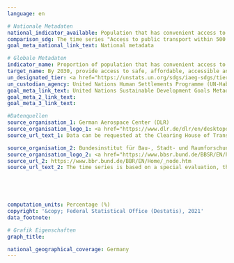 ```yaml
---
language: en    

# Nationale Metadaten    
national_indicator_available: Population that has convenient access to public transport    
comparison_sdg: The time series "Access to public transport within 500 meters" is compliant with the global metadata. The time series "Access to public transport within 10 minutes walking distance" offers additional information.    
goal_meta_national_link_text: National metadata    

# Globale Metadaten    
indicator_name: Proportion of population that has convenient access to public transport, by sex, age and persons with disabilities    
target_name: By 2030, provide access to safe, affordable, accessible and sustainable transport systems for all, improving road safety, notably by expanding public transport, with special attention to the needs of those in vulnerable situations, women, children, persons with disabilities and older persons    
un_designated_tier: <a href="https://unstats.un.org/sdgs/iaeg-sdgs/tier-classification/" title="Click here for more information on the UN tier classification.">Tier II</a>    
un_custodian_agency: United Nations Human Settlements Programme (UN-Habitat)    
goal_meta_link_text: United Nations Sustainable Development Goals Metadata    
goal_meta_2_link_text:     
goal_meta_3_link_text:     

#Datenquellen
source_organisation_1: German Aerospace Center (DLR)
source_organisation_logo_1: <a href="https://www.dlr.de/dlr/en/desktopdefault.aspx/tabid-10002/"><img src="https://g205sdgs.github.io/sdg-indicators/public/OrgImgEn/dlr.png" alt="Logo dlr" style="height:60px; width:148px" /></a>
source_url_text_1: Data can be requested at the Clearing House of Transport Data at the German Aerospace Centre (DLR)

source_organisation_2: Bundesinstitut für Bau-, Stadt- und Raumforschung
source_organisation_logo_2: <a href="https://www.bbsr.bund.de/BBSR/EN/home/_node.html"><img src="https://g205sdgs.github.io/sdg-indicators/public/OrgImgEn/bbsr.png" alt="Logo bbsr" style="height:60px; width:148px" /></a>
source_url_2: https://www.bbr.bund.de/BBR/EN/Home/_node.htm
source_url_text_2: The time series is based on a special evaluation, therefore a direct link to data is not available.




    
computation_units: Percentage (%)    
copyright: '&copy; Federal Statistical Office (Destatis), 2021'    
data_footnote:     

# Grafik Eigenschaften    
graph_title:     

national_geographical_coverage: Germany    
---
```


<span></span>